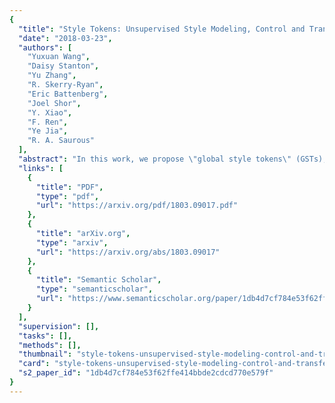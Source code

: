 ```yaml
---
{
  "title": "Style Tokens: Unsupervised Style Modeling, Control and Transfer in End-to-End Speech Synthesis",
  "date": "2018-03-23",
  "authors": [
    "Yuxuan Wang",
    "Daisy Stanton",
    "Yu Zhang",
    "R. Skerry-Ryan",
    "Eric Battenberg",
    "Joel Shor",
    "Y. Xiao",
    "F. Ren",
    "Ye Jia",
    "R. A. Saurous"
  ],
  "abstract": "In this work, we propose \"global style tokens\" (GSTs), a bank of embeddings that are jointly trained within Tacotron, a state-of-the-art end-to-end speech synthesis system. The embeddings are trained with no explicit labels, yet learn to model a large range of acoustic expressiveness. GSTs lead to a rich set of significant results. The soft interpretable \"labels\" they generate can be used to control synthesis in novel ways, such as varying speed and speaking style - independently of the text content. They can also be used for style transfer, replicating the speaking style of a single audio clip across an entire long-form text corpus. When trained on noisy, unlabeled found data, GSTs learn to factorize noise and speaker identity, providing a path towards highly scalable but robust speech synthesis.",
  "links": [
    {
      "title": "PDF",
      "type": "pdf",
      "url": "https://arxiv.org/pdf/1803.09017.pdf"
    },
    {
      "title": "arXiv.org",
      "type": "arxiv",
      "url": "https://arxiv.org/abs/1803.09017"
    },
    {
      "title": "Semantic Scholar",
      "type": "semanticscholar",
      "url": "https://www.semanticscholar.org/paper/1db4d7cf784e53f62ffe414bbde2cdcd770e579f"
    }
  ],
  "supervision": [],
  "tasks": [],
  "methods": [],
  "thumbnail": "style-tokens-unsupervised-style-modeling-control-and-transfer-in-end-to-end-speech-synthesis-thumb.jpg",
  "card": "style-tokens-unsupervised-style-modeling-control-and-transfer-in-end-to-end-speech-synthesis-card.jpg",
  "s2_paper_id": "1db4d7cf784e53f62ffe414bbde2cdcd770e579f"
}
---
```


